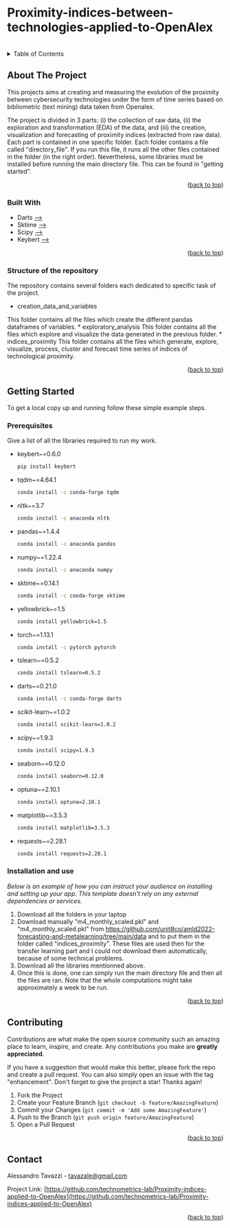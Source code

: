 # Proximity-indices-between-technologies-applied-to-OpenAlex

<!-- Improved compatibility of back to top link: See: https://github.com/othneildrew/Best-README-Template/pull/73 -->
<a name="readme-top"></a>
<!--
*** Thanks for checking out the Best-README-Template. If you have a suggestion
*** that would make this better, please fork the repo and create a pull request
*** or simply open an issue with the tag "enhancement".
*** Don't forget to give the project a star!
*** Thanks again! Now go create something AMAZING! :D
-->



<!-- PROJECT SHIELDS -->
<!--
*** I'm using markdown "reference style" links for readability.
*** Reference links are enclosed in brackets [ ] instead of parentheses ( ).
*** See the bottom of this document for the declaration of the reference variables
*** for contributors-url, forks-url, etc. This is an optional, concise syntax you may use.
*** https://www.markdownguide.org/basic-syntax/#reference-style-links
-->



<!-- PROJECT LOGO -->
<br />



<!-- TABLE OF CONTENTS -->
<details>
  <summary>Table of Contents</summary>
  <ol>
    <li>
      <a href="#about-the-project">About The Project</a>
      <ul>
        <li><a href="#built-with">Built With</a></li>
      </ul>
    </li>
    <li>
      <a href="#getting-started">Getting Started</a>
      <ul>
        <li><a href="#prerequisites">Prerequisites</a></li>
        <li><a href="#installation">Installation and use</a></li>
      </ul>
    </li>
    <li><a href="#contributing">Contributing</a></li>
    <li><a href="#contact">Contact</a></li>
    <li><a href="#acknowledgments">Acknowledgments</a></li>
  </ol>
</details>



<!-- ABOUT THE PROJECT -->
## About The Project

This projects aims at creating and measuring the evolution of the proximity between cybersecurity technologies under the form of time series based on bibliometric (text mining) data taken from Openalex.

The project is divided in 3 parts: (i) the collection of raw data, (ii) the exploration and transformation (EDA) of the data, and (iii) the creation, visualization and forecasting of proximity indices (extracted from raw data). Each part is contained in one specific folder. Each folder contains a file called "directory_file". If you run this file, it runs all the other files contained in the folder (in the right order).
Nevertheless, some libraries must be installed before running the main directory file. This can be found in "getting started".

<p align="right">(<a href="#readme-top">back to top</a>)</p>



### Built With

* Darts [-->][darts]
* Sktime [-->][sktime]
* Scipy [-->][scipy]
* Keybert [-->][keybert]

<p align="right">(<a href="#readme-top">back to top</a>)</p>

### Structure of the repository

The repository contains several folders each dedicated to specific task of the project.

* creation_data_and_variables
 </li> This folder contains all the files which create the different pandas dataframes of variables.
* exploratory_analysis
 </li> This folder contains all the files which explore and visualize the data generated in the previous folder.
* indices_proximity
 </li> This folder contains all the files which generate, explore, visualize, process, cluster and forecast time series of 
 indices of technological proximity.

<p align="right">(<a href="#readme-top">back to top</a>)</p>



<!-- GETTING STARTED -->
## Getting Started

To get a local copy up and running follow these simple example steps.

### Prerequisites

Give a list of all the libraries required to run my work.
* keybert~=0.6.0 
  ```sh
  pip install keybert
  ```
* tqdm~=4.64.1
  ```sh
  conda install -c conda-forge tqdm
  ```
* nltk~=3.7
  ```sh
  conda install -c anaconda nltk
  ```
* pandas~=1.4.4
  ```sh
  conda install -c anaconda pandas
  ```  
* numpy~=1.22.4
  ```sh
  conda install -c anaconda numpy
  ```
* sktime~=0.14.1
  ```sh
  conda install -c conda-forge sktime
  ```
* yellowbrick~=1.5
  ```sh
  conda install yellowbrick=1.5
  ```
* torch~=1.13.1
  ```sh
  conda install -c pytorch pytorch
  ```
* tslearn~=0.5.2
  ```sh
  conda install tslearn=0.5.2
  ```
* darts~=0.21.0
  ```sh
  conda install -c conda-forge darts
  ```
* scikit-learn~=1.0.2
  ```sh
  conda install scikit-learn=1.0.2
  ```
* scipy~=1.9.3
  ```sh
  conda install scipy=1.9.3
  ```
* seaborn~=0.12.0
  ```sh
  conda install seaborn=0.12.0
  ```
* optuna~=2.10.1
  ```sh
  conda install optuna=2.10.1
  ```
* matplotlib~=3.5.3
  ```sh
  conda install matplotlib=3.5.3
  ```
* requests~=2.28.1
  ```sh
  conda install requests=2.28.1
  ```
  

### Installation and use

_Below is an example of how you can instruct your audience on installing and setting up your app. This template doesn't rely on any external dependencies or services._

1. Download all the folders in your laptop
2. Download manually "m4_monthly_scaled.pkl" and "m4_monthly_scaled.pkl" from https://github.com/unit8co/amld2022-forecasting-and-metalearning/tree/main/data and to put them in the folder called "indices_proximity". These files are used then for the transfer learning part and I could not download them automatically, because of some technical problems.
3. Download all the libraries mentionned above.
4. Once this is done, one can simply run the main directory file and then all the files are ran. Note that the whole computations might take approximately a week to be run.


<p align="right">(<a href="#readme-top">back to top</a>)</p>



<!-- CONTRIBUTING -->
## Contributing

Contributions are what make the open source community such an amazing place to learn, inspire, and create. Any contributions you make are **greatly appreciated**.

If you have a suggestion that would make this better, please fork the repo and create a pull request. You can also simply open an issue with the tag "enhancement".
Don't forget to give the project a star! Thanks again!

1. Fork the Project
2. Create your Feature Branch (`git checkout -b feature/AmazingFeature`)
3. Commit your Changes (`git commit -m 'Add some AmazingFeature'`)
4. Push to the Branch (`git push origin feature/AmazingFeature`)
5. Open a Pull Request

<p align="right">(<a href="#readme-top">back to top</a>)</p>


<!-- CONTACT -->
## Contact

Alessandro Tavazzi - tavazale@gmail.com

Project Link: [https://github.com/technometrics-lab/Proximity-indices-applied-to-OpenAlex](https://github.com/technometrics-lab/Proximity-indices-applied-to-OpenAlex)

<p align="right">(<a href="#readme-top">back to top</a>)</p>



<!-- MARKDOWN LINKS & IMAGES -->
<!-- https://www.markdownguide.org/basic-syntax/#reference-style-links -->


[contributors-shield]: https://img.shields.io/github/contributors/othneildrew/Best-README-Template.svg?style=for-the-badge
[contributors-url]: https://github.com/othneildrew/Best-README-Template/graphs/contributors
[forks-shield]: https://img.shields.io/github/forks/othneildrew/Best-README-Template.svg?style=for-the-badge
[forks-url]: https://github.com/othneildrew/Best-README-Template/network/members
[stars-shield]: https://img.shields.io/github/stars/othneildrew/Best-README-Template.svg?style=for-the-badge
[stars-url]: https://github.com/othneildrew/Best-README-Template/stargazers
[issues-shield]: https://img.shields.io/github/issues/othneildrew/Best-README-Template.svg?style=for-the-badge
[issues-url]: https://github.com/othneildrew/Best-README-Template/issues
[license-shield]: https://img.shields.io/github/license/othneildrew/Best-README-Template.svg?style=for-the-badge
[license-url]: https://github.com/othneildrew/Best-README-Template/blob/master/LICENSE.txt
[linkedin-shield]: https://img.shields.io/badge/-LinkedIn-black.svg?style=for-the-badge&logo=linkedin&colorB=555
[linkedin-url]: https://linkedin.com/in/othneildrew
[product-screenshot]: images/screenshot.png


[sktime]: https://www.sktime.org/en/stable/
[darts]: https://unit8co.github.io/darts/
[scipy]: https://scipy.org/
[keybert]: https://pypi.org/project/keybert/
